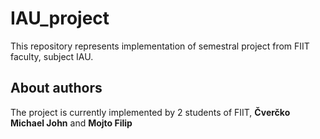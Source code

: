 # IAU_project

This repository represents implementation of semestral project from FIIT faculty, subject IAU.

## About authors

The project is currently implemented by 2 students of FIIT, __Čverčko Michael John__ and __Mojto Filip__

